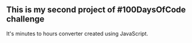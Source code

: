 ## This is my second project of #100DaysOfCode challenge
It's minutes to hours converter created using JavaScript. 
